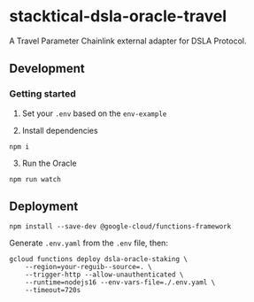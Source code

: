 # stacktical-dsla-oracle-travel
A Travel Parameter Chainlink external adapter for DSLA Protocol.

## Development

### Getting started

1. Set your `.env` based on the `env-example`

2. Install dependencies

```
npm i
```

3. Run the Oracle

```
npm run watch
```

## Deployment

```
npm install --save-dev @google-cloud/functions-framework
```

Generate `.env.yaml` from the `.env` file, then:

```
gcloud functions deploy dsla-oracle-staking \
    --region=your-reguib--source=. \
    --trigger-http --allow-unauthenticated \
    --runtime=nodejs16 --env-vars-file=./.env.yaml \
    --timeout=720s
```
